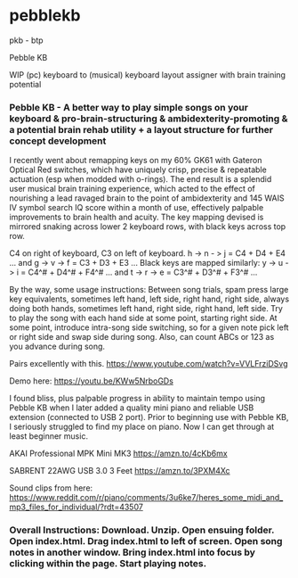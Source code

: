 # pebblekb
pkb - btp

Pebble KB

WIP (pc) keyboard to (musical) keyboard layout assigner with brain training potential

### Pebble KB - A better way to play simple songs on your keyboard & pro-brain-structuring & ambidexterity-promoting &  a potential brain rehab utility + a layout structure for further concept development

I recently went about remapping keys on my 60% GK61 with Gateron Optical Red switches, which have uniquely crisp, precise & repeatable actuation (esp when modded with o-rings). The end result is a splendid user musical brain training experience, which acted to the effect of nourishing a lead ravaged brain to the point of ambidexterity and 145 WAIS IV symbol search IQ score within a month of use, effectively palpable improvements to brain health and acuity. The key mapping devised is mirrored snaking across lower 2 keyboard rows, with black keys across top row.

C4 on right of keyboard, C3 on left of keyboard. h -> n - > j = C4 + D4 + E4 ... and g -> v -> f = C3 + D3 + E3 ...
Black keys are mapped similarly: y -> u -> i = C4^# + D4^# + F4^# ... and t -> r -> e = C3^# + D3^# + F3^# ...

By the way, some usage instructions:
Between song trials, spam press large key equivalents, sometimes left hand, left side, right hand, right side, always doing both hands, sometimes left hand, right side, right hand, left side.
Try to play the song with each hand side at some point, starting right side. At some point, introduce intra-song side switching, so for a given note pick left or right side and swap side during song.
Also, can count ABCs or 123 as you advance during song.

Pairs excellently with this. https://www.youtube.com/watch?v=VVLFrziDSvg

Demo here: https://youtu.be/KWw5NrboGDs

I found bliss, plus palpable progress in ability to maintain tempo using Pebble KB when I later added a quality mini piano and reliable USB extension (connected to USB 2 port). Prior to beginning use with Pebble KB, I seriously struggled to find my place on piano. Now I can get through at least beginner music.

AKAI Professional MPK Mini MK3 https://amzn.to/4cKb6mx

SABRENT 22AWG USB 3.0 3 Feet https://amzn.to/3PXM4Xc


Sound clips from here: https://www.reddit.com/r/piano/comments/3u6ke7/heres_some_midi_and_mp3_files_for_individual/?rdt=43507

### Overall Instructions: Download. Unzip. Open ensuing folder. Open index.html. Drag index.html to left of screen. Open song notes in another window. Bring index.html into focus by clicking within the page. Start playing notes. 

